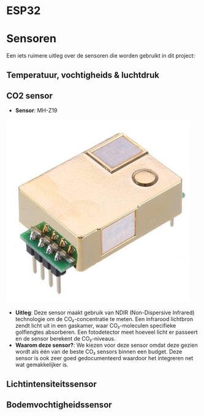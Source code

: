 # ESP32

# Sensoren
Een iets ruimere uitleg over de sensoren die worden gebruikt in dit project:

## Temperatuur, vochtigheids & luchtdruk
## CO2 sensor
- **Sensor**: MH-Z19


![Co₂ sensor](./Info%20componenten/images/MH-Z19.jpg)
- **Uitleg**: Deze sensor maakt gebruik van NDIR (Non-Dispersive Infrared) technologie om de CO₂-concentratie te meten. Een infrarood lichtbron zendt licht uit in een gaskamer, waar CO₂-moleculen specifieke golflengtes absorberen. Een fotodetector meet hoeveel licht er passeert en de sensor berekent de CO₂-niveaus.
- **Waarom deze sensor?**: We kiezen voor deze sensor omdat deze gezien wordt als één van de beste CO₂ sensors binnen een budget. Deze sensor is ook zeer goed gedocumenteerd waardoor het integreren net wat gemakkelijker is.
## Lichtintensiteitssensor
## Bodemvochtigheidssensor
